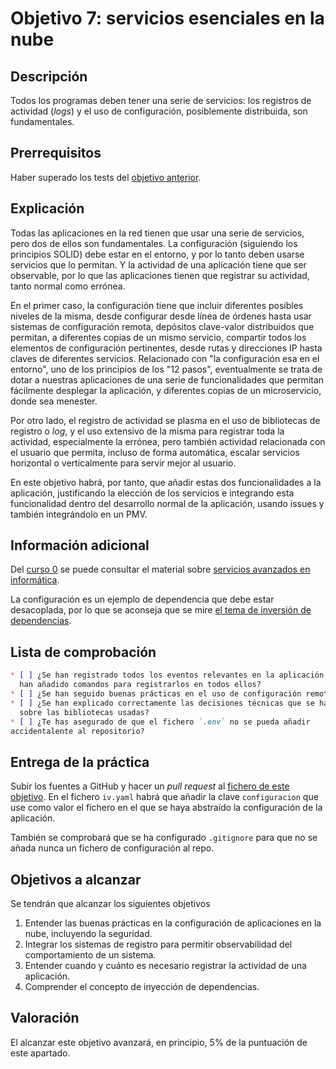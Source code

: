 # Objetivo 7: servicios esenciales en la nube

## Descripción

Todos los programas deben tener una serie de servicios: los registros
de actividad (*logs*) y el uso de configuración, posiblemente
distribuida, son fundamentales.

## Prerrequisitos

Haber superado los tests del [objetivo anterior](6.CI.md).

## Explicación

Todas las aplicaciones en la red tienen que usar una serie de servicios, pero
dos de ellos son fundamentales. La configuración (siguiendo los principios
SOLID) debe estar en el entorno, y por lo tanto deben usarse servicios que lo
permitan. Y la actividad de una aplicación tiene que ser observable, por lo que
las aplicaciones tienen que registrar su actividad, tanto normal como errónea.

En el primer caso, la configuración tiene que incluir diferentes posibles
niveles de la misma, desde configurar desde línea de órdenes hasta usar sistemas
de configuración remota, depósitos clave-valor distribuidos que permitan, a
diferentes copias de un mismo servicio, compartir todos los elementos de
configuración pertinentes, desde rutas y direcciones IP hasta claves de
diferentes servicios. Relacionado con "la configuración esa en el entorno", uno
de los principios de los "12 pasos", eventualmente se trata de dotar a nuestras
aplicaciones de una serie de funcionalidades que permitan fácilmente desplegar
la aplicación, y diferentes copias de un microservicio, donde sea menester.

Por otro lado, el registro de actividad se plasma en el uso de bibliotecas de
registro o *log*, y el uso extensivo de la misma para registrar toda la
actividad, especialmente la errónea, pero también actividad relacionada con el
usuario que permita, incluso de forma automática, escalar servicios horizontal o
verticalmente para servir mejor al usuario.

En este objetivo habrá, por tanto, que añadir estas dos funcionalidades a la
aplicación, justificando la elección de los servicios e integrando esta
funcionalidad dentro del desarrollo normal de la aplicación, usando issues y
también integrándolo en un PMV.

## Información adicional

Del [curso 0](https://jj.github.io/curso-tdd) se puede consultar el
material sobre [servicios avanzados en
informática](https://github.com/JJ/curso-tdd/blob/master/temas/servicios.md).

La configuración es un ejemplo de dependencia que debe estar desacoplada, por lo
que se aconseja que se mire [el tema de inversión de
dependencias](https://jj.github.io/curso-tdd/temas/inversi%C3%B3n.html).

## Lista de comprobación

```markdown
* [ ] ¿Se han registrado todos los eventos relevantes en la aplicación, es decir, se
  han añadido comandos para registrarlos en todos ellos?
* [ ] ¿Se han seguido buenas prácticas en el uso de configuración remota?
* [ ] ¿Se han explicado correctamente las decisiones técnicas que se han tomado
  sobre las bibliotecas usadas?
* [ ] ¿Te has asegurado de que el fichero `.env` no se pueda añadir
accidentalente al repositorio?
```

## Entrega de la práctica

Subir los fuentes a GitHub y hacer un *pull request* al
[fichero de este
objetivo](https://github.com/JJ/IV-21-22/blob/master/proyectos/objetivo-7.md). En
el fichero `iv.yaml` habrá que añadir la clave `configuracion` que use como
valor el fichero en el que se haya abstraído la configuración de la aplicación.

También se comprobará que se ha configurado `.gitignore` para que no se añada
nunca un fichero de configuración al repo.

## Objetivos a alcanzar

Se tendrán que alcanzar los siguientes objetivos

1. Entender las buenas prácticas en la configuración de aplicaciones
   en la nube, incluyendo la seguridad.
2. Integrar los sistemas de registro para permitir observabilidad del
   comportamiento de un sistema.
3. Entender cuando y cuánto es necesario registrar la actividad de una
   aplicación.
4. Comprender el concepto de inyección de dependencias.

## Valoración

El alcanzar este objetivo avanzará, en principio, 5% de la puntuación de este
apartado.
